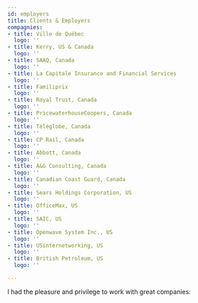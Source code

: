 ```yaml
---
id: employers
title: Clients & Employers
compagnies:
- title: Ville de Québec
  logo: ''
- title: Kerry, US & Canada
  logo: ''
- title: SAAQ, Canada
  logo: ''
- title: La Capitale Insurance and Financial Services
  logo: ''
- title: Familiprix
  logo: ''
- title: Royal Trust, Canada
  logo: ''
- title: PricewaterhouseCoopers, Canada
  logo: ''
- title: Téléglobe, Canada
  logo: ''
- title: CP Rail, Canada
  logo: ''
- title: Abbott, Canada
  logo: ''
- title: A&G Consulting, Canada
  logo: ''
- title: Canadian Coast Guard, Canada
  logo: ''
- title: Sears Holdings Corporation, US
  logo: ''
- title: OfficeMax, US
  logo: ''
- title: SAIC, US
  logo: ''
- title: Openwave System Inc., US
  logo: ''
- title: USinternetworking, US
  logo: ''
- title: British Petroleum, US
  logo: ''

---
```

I had the pleasure and privilege to work with great companies: